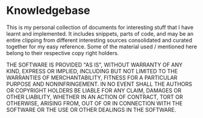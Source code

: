# Knowledgebase

This is my personal collection of documents for interesting stuff that I have learnt and implemented. 
It includes snippets, parts of code, and may be an entire clipping from different interesting sources consolidated and curated together for my easy reference.
Some of the material used / mentioned here belong to their respective copy right holders.


THE SOFTWARE IS PROVIDED "AS IS", WITHOUT WARRANTY OF ANY KIND, EXPRESS OR IMPLIED, INCLUDING BUT NOT LIMITED TO THE WARRANTIES OF MERCHANTABILITY, FITNESS FOR A PARTICULAR PURPOSE AND NONINFRINGEMENT. IN NO EVENT SHALL THE AUTHORS OR COPYRIGHT HOLDERS BE LIABLE FOR ANY CLAIM, DAMAGES OR OTHER LIABILITY, WHETHER IN AN ACTION OF CONTRACT, TORT OR OTHERWISE, ARISING FROM, OUT OF OR IN CONNECTION WITH THE SOFTWARE OR THE USE OR OTHER DEALINGS IN THE SOFTWARE.

